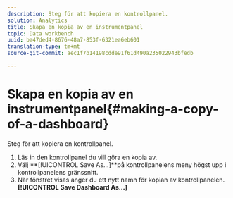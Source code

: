 ```yaml
---
description: Steg för att kopiera en kontrollpanel.
solution: Analytics
title: Skapa en kopia av en instrumentpanel
topic: Data workbench
uuid: ba47ded4-8676-48a7-853f-6321ea6eb601
translation-type: tm+mt
source-git-commit: aec1f7b14198cdde91f61d490a235022943bfedb

---
```



# Skapa en kopia av en instrumentpanel{#making-a-copy-of-a-dashboard}

Steg för att kopiera en kontrollpanel.

1. Läs in den kontrollpanel du vill göra en kopia av.
1. Välj **[!UICONTROL Save As…]**på kontrollpanelens meny högst upp i kontrollpanelens gränssnitt.
1. När fönstret visas anger du ett nytt namn för kopian av kontrollpanelen. **[!UICONTROL Save Dashboard As…]**
